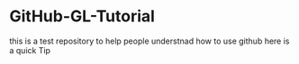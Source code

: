 # GitHub-GL-Tutorial
this is a test repository to help people understnad how to use github
here is a quick Tip
